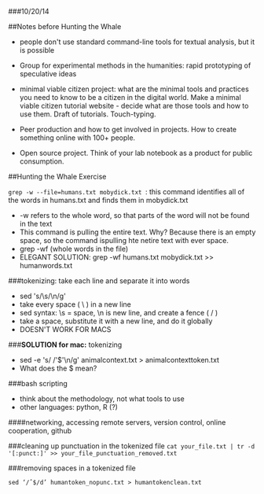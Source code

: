 ###10/20/14

##Notes before Hunting the Whale

- people don't use standard command-line tools for textual analysis, but it is possible

- Group for experimental methods in the humanities: rapid prototyping of speculative ideas 
- minimal viable citizen project: what are the minimal tools and practices you need to know to be a citizen in the digital world. Make a minimal viable citizen tutorial website - decide what are those tools and how to use them. Draft of tutorials. Touch-typing.
- Peer production and how to get involved in projects. How to create something online with 100+ people.
- Open source project. Think of your lab notebook as a product for public consumption.

##Hunting the Whale Exercise

`grep -w --file=humans.txt mobydick.txt `: this command identifies all of the words in humans.txt and finds them in mobydick.txt
- -w refers to the whole word, so that parts of the word will not be found in the text
- This command is pulling the entire text. Why? Because there is an empty space, so the command ispulling hte netire text with ever space.
- grep -wf (whole words in the file) 
- ELEGANT SOLUTION: grep -wf humans.txt mobydick.txt >> humanwords.txt 

###tokenizing: take each line and separate it into words

- sed 's/\s/\n/g' 
- take every space ( \ ) in a new line 
- sed syntax: \s = space, \n is new line, and create a fence ( / )
- take a space, substitute it with a new line, and do it globally
- DOESN'T WORK FOR MACS

###**SOLUTION for mac:** tokenizing
- sed -e 's/ /\'$'\n/g' animalcontext.txt  > animalcontexttoken.txt
- What does the $ mean?

###bash scripting
- think about the methodology, not what tools to use
- other languages: python, R (?)

####networking, accessing remote servers, version control, online cooperation, github

###cleaning up punctuation in the tokenized file
`cat your_file.txt | tr -d '[:punct:]' >> your_file_punctuation_removed.txt`

###removing spaces in a tokenized file

`sed ‘/ˆ$/d’ humantoken_nopunc.txt > humantokenclean.txt`